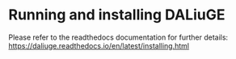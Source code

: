 # Running and installing DALiuGE
Please refer to the readthedocs documentation for further details: https://daliuge.readthedocs.io/en/latest/installing.html
